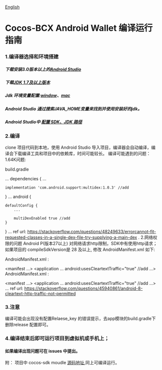 [English](https://github.com/Cocos-BCX/AndroidWallet/blob/master/README.md)

# Cocos-BCX Android Wallet 编译运行指南
### 1.编译器选择和环境搭建

##### 下载安装3.0版本以上的[Android Studio](https://developer.android.google.cn/studio)

##### 下载[JDK 1.7及以上版本](https://www.oracle.com/technetwork/java/javase/downloads/jdk8-downloads-2133151.html)

##### Jdk 环境变量配置:[window](https://www.cnblogs.com/yanhuan123/p/7093211.html)、[mac](https://www.cnblogs.com/xd502djj/p/6642133.html)
##### Android Studio 通过搜索JAVA_HOME变量来找到并使用安装好的jdk。

##### Android Studio中 [配置 SDK、JDK 路径](https://www.cnblogs.com/lzwangshubo/p/10165064.html) 

### 2.编译
clone 项目代码到本地，使用 Android Studio 导入项目，编译器会自动编译，编译会下载编译工具和项目中的依赖库，时间可能较长。
编译可能遇到的问题：
1.64K问题:

build.gradle

...
dependencies {
    ...

    implementation 'com.android.support:multidex:1.0.3' //add
}
...
android {

	defaultConfig {
        ...

		multiDexEnabled true //add
	}
}
...
ref url: https://stackoverflow.com/questions/48249633/errorcannot-fit-requested-classes-in-a-single-dex-file-try-supplying-a-main-dex .
2.网络权限的问题
Android P(版本27以上) 对网络请求http限制，SDK中有使用http请求； 如果项目的 compileSdkVersion是 28 及以上, 修改 AndroidManifest.xml 如下:

AndroidManifest.xml :

<manifest ...> <application ... android:usesCleartextTraffic="true" //add ...>
AndroidManifest.xml :

<?xml version="1.0" encoding="utf-8"?>
<manifest ...>
    <application
        ...
        android:usesCleartextTraffic="true" //add
        ...>
        ...
    </application>
</manifest>
ref url: https://stackoverflow.com/questions/45940861/android-8-cleartext-http-traffic-not-permitted
### 3.注意
编译可能会出现没有配置Relaese_key 的错误提示，去app模块的build.gradle下删除release 配置即可。

### 4.编译结束后即可运行项目到虚拟机或手机上；

#### 如果编译出现问题可在 issues 中提出。





附： 项目中 cocos-sdk moudle [源码地址](https://github.com/Cocos-BCX/AndroidSdk),同上可编译运行。
